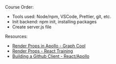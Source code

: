 Course Order:

* Tools used: Node/npm, VSCode, Prettier, git, etc.
* Init backend: npm init, installing packages
* Create server.js file

Resources:

* [Render Props in Apollo - Graph Cool](https://blog.graph.cool/tutorial-render-props-in-react-apollo-2-1-199e9e2bd01e)
* [Render Props - React Training](https://cdb.reacttraining.com/use-a-render-prop-50de598f11ce)
* [Building a Github Client - React/Apollo](https://www.graphql.college/building-a-github-client-with-react-apollo/)